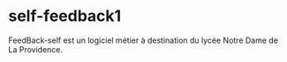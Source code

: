 # self-feedback1

FeedBack-self est un logiciel métier à destination du lycée Notre Dame de La Providence.

